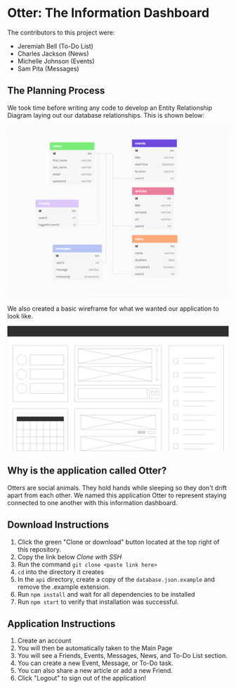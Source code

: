 # Otter: The Information Dashboard

The contributors to this project were:
* Jeremiah Bell (To-Do List)
* Charles Jackson (News)
* Michelle Johnson (Events)
* Sam Pita (Messages)

## The Planning Process

We took time before writing any code to develop an Entity Relationship Diagram laying out our database relationships. This is shown below:

![Screenshot](src/images/ERD.png)

We also created a basic wireframe for what we wanted our application to look like.

![Img](src/images/wireframe.png)


## Why is the application called Otter?

Otters are social animals. They hold hands while sleeping so they don't drift apart from each other. We named this application Otter to represent staying connected to one another with this information dashboard.

## Download Instructions

1. Click the green "Clone or download" button located at the top right of this repository.
1. Copy the link below *Clone with SSH*
1. Run the command `git clone <paste link here>`
1. `cd` into the directory it creates
1. In the `api` directory, create a copy of the `database.json.example` and remove the .example extension.
1. Run `npm install` and wait for all dependencies to be installed
1. Run `npm start` to verify that installation was successful.

## Application Instructions

1. Create an account
2. You will then be automatically taken to the Main Page
3. You will see a Friends, Events, Messages, News, and To-Do List section.
4. You can create a new Event, Message, or To-Do task.
5. You can also share a new article or add a new Friend.
6. Click "Logout" to sign out of the application!